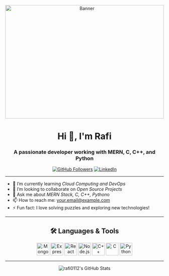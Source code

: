 <p align="center">
  <img src="https://i.ibb.co/60GkQnVL/image.png" alt="Banner" style="width:100%;height:360px;object-fit:cover;">
</p>

<h1 align="center">Hi 👋, I'm Rafi</h1>
<h3 align="center">A passionate developer working with MERN, C, C++, and Python</h3>

<p align="center">
  <a href="https://github.com/rafi0112"><img src="https://img.shields.io/github/followers/rafi0112?label=Follow&style=social" alt="GitHub Followers"></a>
  <a href="https://linkedin.com/in/your-linkedin"><img src="https://img.shields.io/badge/LinkedIn-blue?logo=linkedin&logoColor=white" alt="LinkedIn"></a>
</p>

---

- 🌱 I’m currently learning *Cloud Computing and DevOps*
- 👯 I’m looking to collaborate on *Open Source Projects*
- 💬 Ask me about *MERN Stack, C, C++, Python*o
- 📫 How to reach me: [your.email@example.com](mailto:your.email@example.com)
- ⚡ Fun fact: I love solving puzzles and exploring new technologies!

---

<h2 align="center">🛠 Languages & Tools</h2>
<p align="center">
  <img src="https://cdn.jsdelivr.net/gh/devicons/devicon/icons/mongodb/mongodb-original.svg" width="40" alt="MongoDB"/>
  <img src="https://cdn.jsdelivr.net/gh/devicons/devicon/icons/express/express-original.svg" width="40" alt="Express"/>
  <img src="https://cdn.jsdelivr.net/gh/devicons/devicon/icons/react/react-original.svg" width="40" alt="React"/>
  <img src="https://cdn.jsdelivr.net/gh/devicons/devicon/icons/nodejs/nodejs-original.svg" width="40" alt="Node.js"/>
  <img src="https://cdn.jsdelivr.net/gh/devicons/devicon/icons/cplusplus/cplusplus-original.svg" width="40" alt="C++"/>
  <img src="https://cdn.jsdelivr.net/gh/devicons/devicon/icons/c/c-original.svg" width="40" alt="C"/>
  <img src="https://cdn.jsdelivr.net/gh/devicons/devicon/icons/python/python-original.svg" width="40" alt="Python"/>
</p>

---

<p align="center">
  <img src="https://github-readme-stats.vercel.app/api?username=rafi0112&show_icons=true&theme=radical" alt="rafi0112's GitHub Stats" />
</p>

